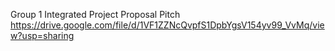Group 1 Integrated Project Proposal Pitch
https://drive.google.com/file/d/1VF1ZZNcQvpfS1DpbYgsV154yv99_VvMq/view?usp=sharing

